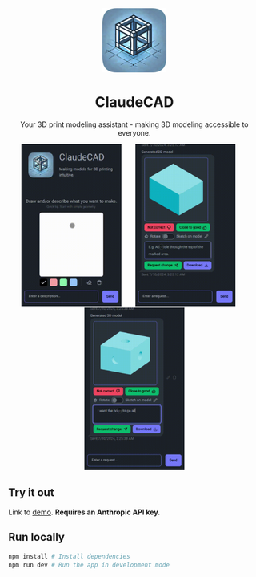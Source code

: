 <div align="center">
  <img src="app/icon.png" width="128" height="128">
  <br />
  <h1>ClaudeCAD</h1>
  <p>Your 3D print modeling assistant - making 3D modeling accessible to everyone.</p>
</div>

<div align="center">
  <img src="demo-sketch-input.gif" width="200" />
  &nbsp;
  &nbsp;
  &nbsp;
  <img src="demo-sketch-request.gif" width="200" />
  &nbsp;
  &nbsp;
  &nbsp;
  <img src="demo-text-request.gif" width="200" />
</div>

## Try it out

Link to [demo](https://claudecad.com). **Requires an Anthropic API key.**

## Run locally

```bash
npm install # Install dependencies
npm run dev # Run the app in development mode
```
